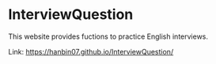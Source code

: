 # InterviewQuestion

This website provides fuctions to practice English interviews.

Link: https://hanbin07.github.io/InterviewQuestion/
